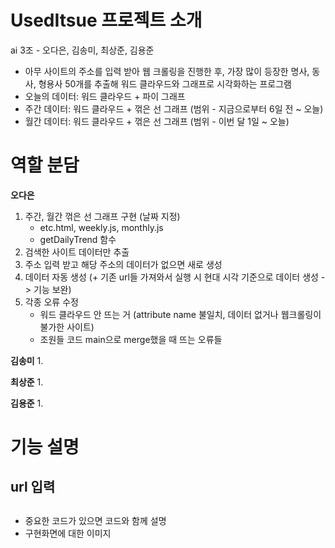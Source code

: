 # UsedItsue 프로젝트 소개
ai 3조 - 오다은, 김송미, 최상준, 김용준
- 아무 사이트의 주소를 입력 받아 웹 크롤링을 진행한 후, 가장 많이 등장한 명사, 동사, 형용사 50개를 추출해 워드 클라우드와 그래프로 시각화하는 프로그램
- 오늘의 데이터: 워드 클라우드 + 파이 그래프
- 주간 데이터: 워드 클라우드 + 꺾은 선 그래프 (범위 - 지금으로부터 6일 전 ~ 오늘)
- 월간 데이터: 워드 클라우드 + 꺾은 선 그래프 (범위 - 이번 달 1일 ~ 오늘)


# 역할 분담

**오다은**
1. 주간, 월간 꺾은 선 그래프 구현 (날짜 지정)
   - etc.html, weekly.js, monthly.js
   - getDailyTrend 함수
2. 검색한 사이트 데이터만 추출
3. 주소 입력 받고 해당 주소의 데이터가 없으면 새로 생성
4. 데이터 자동 생성 (+ 기존 url들 가져와서 실행 시 현대 시각 기준으로 데이터 생성 -> 기능 보완)
5. 각종 오류 수정
   - 워드 클라우드 안 뜨는 거 (attribute name 불일치, 데이터 없거나 웹크롤링이 불가한 사이트)
   - 조원들 코드 main으로 merge했을 때 뜨는 오류들

**김송미**
1. 

**최상준**
1. 

**김용준**
1. 


# 기능 설명

## url 입력

## 
- 중요한 코드가 있으면 코드와 함께 설명
- 구현화면에 대한 이미지